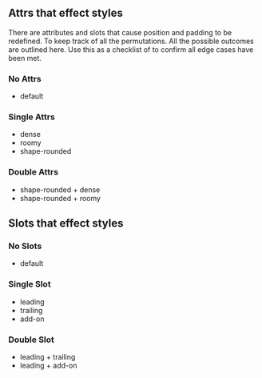 ## Attrs that effect styles

There are attributes and slots that cause position and padding to be redefined.
To keep track of all the permutations. All the possible outcomes are outlined here.
Use this as a checklist of to confirm all edge cases have been met.

### No Attrs
- default

### Single Attrs
- dense
- roomy
- shape-rounded

### Double Attrs
- shape-rounded + dense
- shape-rounded + roomy

## Slots that effect styles

### No Slots
- default

### Single Slot
- leading
- trailing
- add-on

### Double Slot
- leading + trailing
- leading + add-on
